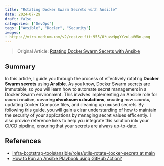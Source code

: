 ```yaml
---
title: "Rotating Docker Swarm Secrets with Ansible"
date: 2024-07-29
draft: false
categories: ["DevOps"]
tags: ["Ansible", "Docker", "Security"]
images:
- https://miro.medium.com/v2/resize:fit:955/0*uNwHpgYYzuLaV68n.png
---
```


> Original Article: [Rotating Docker Swarm Secrets with Ansible](https://medium.com/itnext/rotating-docker-swarm-secrets-with-ansible-cbaddfdd8ee9)

## Summary

In this article, I guide you through the process of effectively rotating **Docker Swarm secrets** using **Ansible**. As you know, Docker Swarm secrets are immutable, so you will learn how to automate secret management in a Docker Swarm environment. This involves implementing an Ansible role for secret rotation, covering **checksum calculations**, creating new secrets, updating Docker Compose files, and cleaning up unused secrets. By following this guide, you will gain a clear understanding of how to maintain the security of your applications by managing secret values efficiently. I also provide reference links to help you integrate this solution into your CI/CD pipeline, ensuring that your secrets are always up-to-date.

## References

*   [infra-bootstrap-tools/ansible/roles/utils-rotate-docker-secrets at main](https://github.com/xNok/infra-bootstrap-tools/tree/main/ansible/roles/utils-rotate-docker-secrets)
*   [How to Run an Ansible Playbook using GitHub Action?](https://faun.pub/@alexandrecouedelo/how-to-run-an-ansible-playbook-using-github-action-b9c95c7b3ca3)
